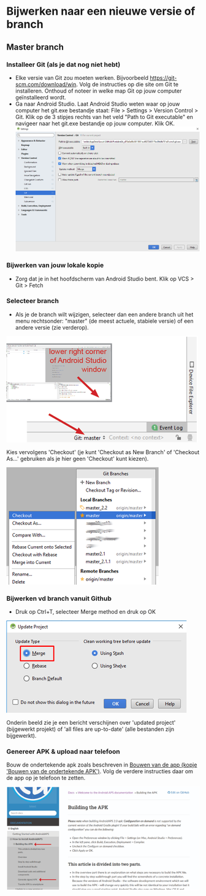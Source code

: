 # Bijwerken naar een nieuwe versie of branch

## Master branch

### Installeer Git (als je dat nog niet hebt)

* Elke versie van Git zou moeten werken. Bijvoorbeeld <https://git-scm.com/download/win>. Volg de instructies op die site om Git te installeren. Onthoud of noteer in welke map Git op jouw computer geïnstalleerd wordt.
* Ga naar Android Studio. Laat Android Studio weten waar op jouw computer het git.exe bestandje staat: File > Settings > Version Control > Git. Klik op de 3 stipjes rechts van het veld "Path to Git executable" en navigeer naar het git.exe bestandje op jouw computer. Klik OK.![](../images/git.png)

### Bijwerken van jouw lokale kopie

* Zorg dat je in het hoofdscherm van Android Studio bent. Klik op VCS > Git > Fetch

### Selecteer branch

* Als je de branch wilt wijzigen, selecteer dan een andere branch uit het menu rechtsonder: "master" (de meest actuele, stabiele versie) of een andere versie (zie verderop).

![](../images/UpdateAAPS1.png)

Kies vervolgens 'Checkout' (je kunt 'Checkout as New Branch' of 'Checkout As...' gebruiken als je hier geen 'Checkout' kunt kiezen).

![](../images/UpdateAAPS2.png)

### Bijwerken vd branch vanuit Github

* Druk op Ctrl+T, selecteer Merge method en druk op OK

![](../images/merge.png)

Onderin beeld zie je een bericht verschijnen over 'updated project' (bijgewerkt projekt) of 'all files are up-to-date' (alle bestanden zijn bijgewerkt).

### Genereer APK & upload naar telefoon

Bouw de ondertekende apk zoals beschreven in [Bouwen van de app (kopje 'Bouwen van de ondertekende APK')](../Installing-AndroidAPS/Building-APK.md). Volg de verdere instructies daar om de app op je telefoon te zetten.

![Navigatie Genereren ondertekende APK](../images/GenerateSignedAPK.PNG)